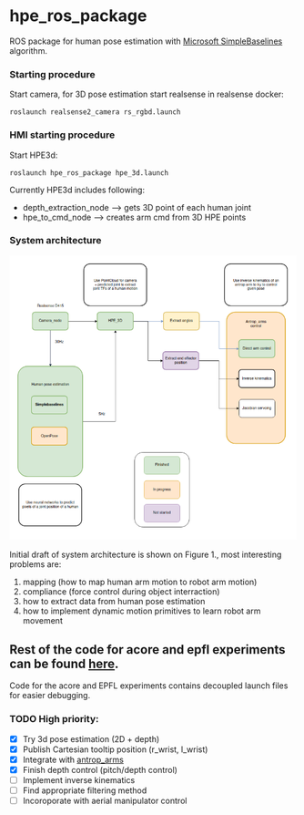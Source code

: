 # hpe_ros_package


ROS package for human pose estimation with [Microsoft SimpleBaselines](https://github.com/microsoft/human-pose-estimation.pytorch) algorithm.


### Starting procedure

Start camera, for 3D pose estimation start realsense in realsense docker: 
```
roslaunch realsense2_camera rs_rgbd.launch 
```

### HMI starting procedure 

Start HPE3d: 
``` 
roslaunch hpe_ros_package hpe_3d.launch
```

Currently HPE3d includes following: 
 * depth_extraction_node --> gets 3D point of each human joint 
 * hpe_to_cmd_node --> creates arm cmd from 3D HPE points

### System architecture 

![Figure 1.](./docs/system_arch.png)

Initial draft of system architecture is shown on Figure 1., most
interesting problems are: 
 1. mapping (how to map human arm motion to robot arm motion) 
 2. compliance (force control during object interraction) 
 3. how to extract data from human pose estimation 
 4. how to implement dynamic motion primitives to learn robot arm movement


## Rest of the code for acore and epfl experiments can be found [here](https://github.com/fzoric8/hpe_ros_package). 

Code for the acore and EPFL experiments contains decoupled launch files for easier debugging. 


### TODO High priority: 

 - [x] Try 3d pose estimation (2D + depth)
 - [x] Publish Cartesian tooltip position (r_wrist, l_wrist) 
 - [x] Integrate with [antrop_arms](https://github.com/larics/antrop_arms_ros)
 - [x] Finish depth control (pitch/depth control)
 - [ ] Implement inverse kinematics
 - [ ] Find appropriate filtering method 
 - [ ] Incoroporate with aerial manipulator control 
